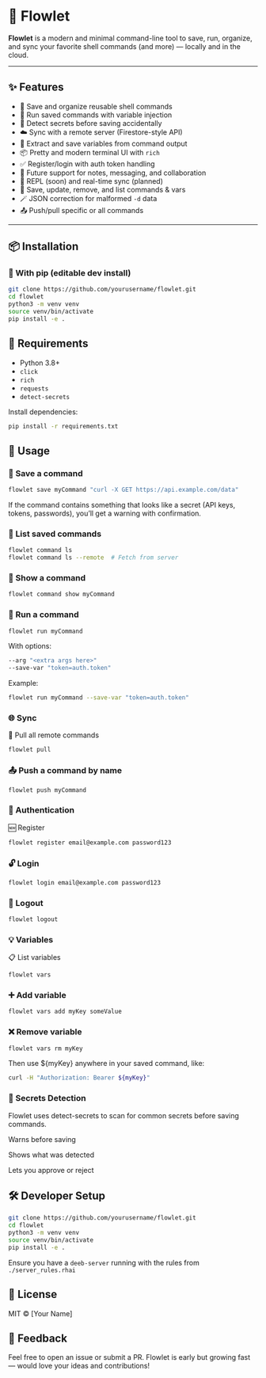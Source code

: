 # 🌊 Flowlet

**Flowlet** is a modern and minimal command-line tool to save, run, organize, and sync your favorite shell commands (and more) — locally and in the cloud.

---

## ✨ Features

- 🔖 Save and organize reusable shell commands  
- 🚀 Run saved commands with variable injection  
- 🔐 Detect secrets before saving accidentally  
- ☁️ Sync with a remote server (Firestore-style API)  
- 🧠 Extract and save variables from command output  
- 📦 Pretty and modern terminal UI with `rich`  
- ✅ Register/login with auth token handling  
- 👥 Future support for notes, messaging, and collaboration  
- 🔄 REPL (soon) and real-time sync (planned)  
- 📁 Save, update, remove, and list commands & vars  
- 🪄 JSON correction for malformed `-d` data  
- 📤 Push/pull specific or all commands  

---

## 📦 Installation

### 🐍 With pip (editable dev install)

```bash
git clone https://github.com/yourusername/flowlet.git
cd flowlet
python3 -m venv venv
source venv/bin/activate
pip install -e .
```

## 🧪 Requirements

- Python 3.8+
- `click`
- `rich`
- `requests`
- `detect-secrets`

Install dependencies:

```bash
pip install -r requirements.txt
```

## 🚦 Usage

### 🔖 Save a command

```bash
flowlet save myCommand "curl -X GET https://api.example.com/data"
```

If the command contains something that looks like a secret (API keys, tokens, passwords), you’ll get a warning with confirmation.

### 📜 List saved commands
```bash
flowlet command ls
flowlet command ls --remote  # Fetch from server
```

### 👀 Show a command
```bash
flowlet command show myCommand
```


### 🧪 Run a command
```bash
flowlet run myCommand
```

With options:

```bash
--arg "<extra args here>"
--save-var "token=auth.token"
```

Example:

```bash
flowlet run myCommand --save-var "token=auth.token"
```

### 🌐 Sync

🔄 Pull all remote commands

```bash
flowlet pull
```

### 📤 Push a command by name

```bash
flowlet push myCommand
```

### 🔐 Authentication

🆕 Register

```bash
flowlet register email@example.com password123
```

### 🔓 Login

```bash
flowlet login email@example.com password123
```

### 🚪 Logout

```bash
flowlet logout
```

### 💡 Variables

📋 List variables

```bash
flowlet vars
```

### ➕ Add variable

```bash
flowlet vars add myKey someValue
```

### ❌ Remove variable

```bash
flowlet vars rm myKey
```

Then use ${myKey} anywhere in your saved command, like:

```bash
curl -H "Authorization: Bearer ${myKey}"
```

### 🧠 Secrets Detection

Flowlet uses detect-secrets to scan for common secrets before saving commands.

Warns before saving

Shows what was detected

Lets you approve or reject

## 🛠 Developer Setup

```bash
git clone https://github.com/yourusername/flowlet.git
cd flowlet
python3 -m venv venv
source venv/bin/activate
pip install -e .
```

Ensure you have a `deeb-server` running with the rules from `./server_rules.rhai`

## 📄 License

MIT © [Your Name]

## 💬 Feedback

Feel free to open an issue or submit a PR. Flowlet is early but growing fast — would love your ideas and contributions!
